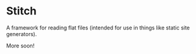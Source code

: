Stitch
======
A framework for reading flat files (intended for use in things like static site generators).

More soon!
